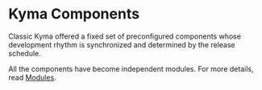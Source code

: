 # Kyma Components

Classic Kyma offered a fixed set of preconfigured components whose development rhythm is synchronized and determined by the release schedule.

All the components have become independent modules. For more details, read [Modules](../06-modules/README.md).

